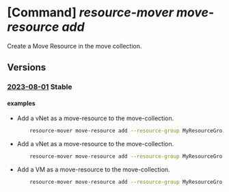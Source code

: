 # [Command] _resource-mover move-resource add_

Create a Move Resource in the move collection.

## Versions

### [2023-08-01](/Resources/mgmt-plane/L3N1YnNjcmlwdGlvbnMve30vcmVzb3VyY2Vncm91cHMve30vcHJvdmlkZXJzL21pY3Jvc29mdC5taWdyYXRlL21vdmVjb2xsZWN0aW9ucy97fS9tb3ZlcmVzb3VyY2VzL3t9/2023-08-01.xml) **Stable**

<!-- mgmt-plane /subscriptions/{}/resourcegroups/{}/providers/microsoft.migrate/movecollections/{}/moveresources/{} 2023-08-01 -->

#### examples

- Add a vNet as a move-resource to the move-collection.
    ```bash
        resource-mover move-resource add --resource-group MyResourceGroup --move-collection-name MyMoveCollection --name MoveResourceName --source-id "/subscriptions/subID/resourceGroups/myRG/providers/Microsoft.Network/virtualNetworks/MyVNet" --resource-settings '{ "resourceType": "Microsoft.Network/virtualNetworks", "targetResourceName": "MyVNet-target" }'
    ```

- Add a vNet as a move-resource to the move-collection.
    ```bash
        resource-mover move-resource add --resource-group MyResourceGroup --move-collection-name MyMoveCollection --name MoveResourceName --source-id "/subscriptions/subID/resourceGroups/myRG/providers/Microsoft.Network/virtualNetworks/MyVNet" --resource-settings @resource-settings.json
    ```

- Add a VM as a move-resource to the move-collection.
    ```bash
        resource-mover move-resource add --resource-group MyResourceGroup --move-collection-name MyMoveCollection --name MoveResourceName --source-id "/subscriptions/subID/resourceGroups/eastusRG/providers/Microsoft.Compute/virtualMachines/MyVM" --depends-on-overrides id="/subscriptions/subID/resourceGroups/eastusRG/providers/Microsoft.Network/networkInterfaces/MyNIC" target-id="/subscriptions/subID/resourceGroups/westusRG/providers/Microsoft.Network/networkInterfaces/MyNIC" --resource-settings '{ "resourceType": "Microsoft.Compute/virtualMachines", "targetAvailabilitySetId": "/subscriptions/subID/resourceGroups/eastusRG/providers/Microsoft.Compute/availabilitySets/MyAVSet", "targetAvailabilityZone": "2", "targetResourceName": "MyVM-target", "targetVmSize": null, "userManagedIdentities": [/subscriptions/subid/resourceGroups/eastusRG/providers/Microsoft.ManagedIdentity/userAssignedIdentities/umi1] }'
    ```
